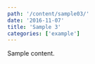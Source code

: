 ```yaml
---
path: '/content/sample03/'
date: '2016-11-07'
title: 'Sample 3'
categories: ['example']
---
```


Sample content.
